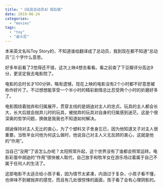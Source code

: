```yaml
---
title: "《玩具总动员4》观后感"
date: 2019-06-24
categories: 
  - "movies"
tags: 
  - "toy"
  - "迪士尼"
---
```


本来英文名叫Toy Story的，不知道谁给翻译成了总动员，我到现在都不知道“总动员”三个字什么意思。

好多年前看了3觉得还不错，这次上映4想去看看。看之前查了下豆瓣评分高达9分，更坚定我去电影院了。

电影的总时长才100分钟，略有遗憾，现在上映的电影没有2个小时都不好意思被称作好片了。不过想想能享受一个半小时的精彩剧情总比忍受两个小时的折磨好多了。

电影围绕着抛弃和归属展开，贯穿主线的是胡迪对主人的忠贞。玩具的主人都会长大，长大后就会抛弃儿时的玩具，被抛弃的玩具对自身的归属感到迷茫。这是个很深奥的哲学问题，换做是我我也不知道如何解决。

胡迪保持对主人无比的衷心，为了个塑料叉子舍身忘已，因为他知道叉子对主人很重要。当牧羊女问他为何这么做时，他说自己对主人义无反顾的衷心，这就是他的“作用”。

当自己“没用”了该怎么办呢？太阳照常升起，这个世界没有了谁都会照常运转。电影彩蛋中胡迪的“作用”很快被人取代，自己放手和牧羊女在游乐场过着属于自己不属于任何人的生活了。

这部电影不太适合给小孩子看，因为情节太紧凑，内涵过于复杂，小孩子看不懂，也体味不到被抛弃的感觉，而且有几处很惊悚的画面，孩子看了会有心理阴影的。
